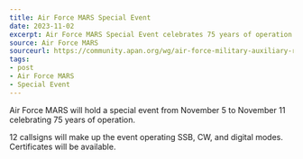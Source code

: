 ```yaml
---
title: Air Force MARS Special Event
date: 2023-11-02
excerpt: Air Force MARS Special Event celebrates 75 years of operation.
source: Air Force MARS
sourceurl: https://community.apan.org/wg/air-force-military-auxiliary-radio-system-afmars/afmars-75-years/
tags:
- post
- Air Force MARS
- Special Event
---
```

Air Force MARS will hold a special event from November 5 to November 11 celebrating 75 years of operation.

12 callsigns will make up the event operating SSB, CW, and digital modes. Certificates will be available.